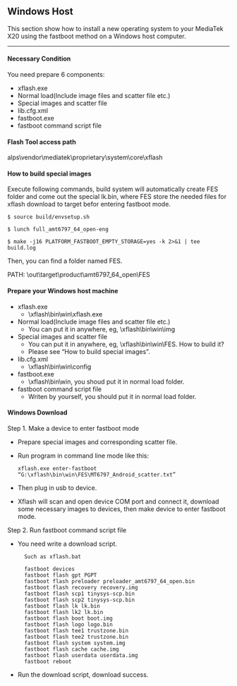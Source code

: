 ## Windows Host

This section show how to install a new operating system to your MediaTek X20 using the fastboot method on a Windows host computer.

***

#### **Necessary Condition**

You need prepare 6 components:
- xflash.exe
- Normal load(Include image files and scatter file etc.)
- Special images and scatter file
- lib.cfg.xml
- fastboot.exe
- fastboot command script file

#### **Flash Tool access path**

alps\vendor\mediatek\proprietary\system\core\xflash

#### **How to build special images**

Execute following commands, build system will automatically create FES folder and come out the special lk.bin, where FES store the needed files for xflash download to target befor entering fastboot mode. 

`$ source build/envsetup.sh`

`$ lunch full_amt6797_64_open-eng`

`$ make -j16 PLATFORM_FASTBOOT_EMPTY_STORAGE=yes -k 2>&1 | tee build.log`

Then, you can find a folder named FES.

PATH: \out\target\product\amt6797_64_open\FES

#### **Prepare your Windows host machine**

- xflash.exe
   - \xflash\bin\win\xflash.exe
- Normal load(Include image files and scatter file etc.)
   - You can put it in anywhere, eg, \xflash\bin\win\img
- Special images and scatter file
   - You can put it in anywhere, eg, \xflash\bin\win\FES. How to build it?
   - Please see “How to build special images”.
- lib.cfg.xml
   - \xflash\bin\win\config
- fastboot.exe
   - \xflash\bin\win, you shoud put it in normal load folder.
- fastboot command script file
   - Writen by yourself, you should put it in normal load folder.

#### **Windows Download**

Step 1. Make a device to enter fastboot mode
- Prepare special images and corresponding scatter file.
- Run program in command line mode like this:

    `xflash.exe enter-fastboot “G:\xflash\bin\win\FES\MT6797_Android_scatter.txt”`
- Then plug in usb to device.
- Xflash will scan and open device COM port and connect it, download some necessary images to devices, then make device to enter fastboot mode.

Step 2. Run fastboot command script file
- You need write a download script.

        Such as xflash.bat
        
        fastboot devices
        fastboot flash gpt PGPT
        fastboot flash preloader preloader_amt6797_64_open.bin
        fastboot flash recovery recovery.img
        fastboot flash scp1 tinysys-scp.bin
        fastboot flash scp2 tinysys-scp.bin
        fastboot flash lk lk.bin
        fastboot flash lk2 lk.bin
        fastboot flash boot boot.img
        fastboot flash logo logo.bin
        fastboot flash tee1 trustzone.bin
        fastboot flash tee2 trustzone.bin
        fastboot flash system system.img
        fastboot flash cache cache.img
        fastboot flash userdata userdata.img
        fastboot reboot
        
- Run the download script, download success.
